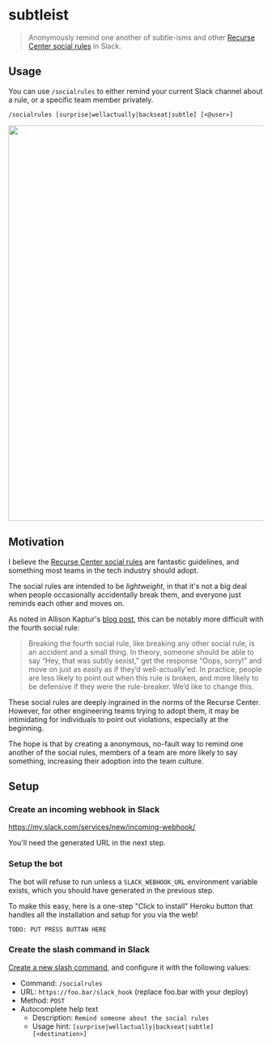 # subtleist
> Anonymously remind one another of subtle-isms and other [Recurse Center social rules] in Slack.

## Usage
You can use `/socialrules` to either remind your current Slack channel about a
rule, or a specific team member privately.

    /socialrules [surprise|wellactually|backseat|subtle] [<@user>]

<img src="http://f.cl.ly/items/272F0h1h1l13241f0t12/subtleist.png" width="780">

## Motivation
I believe the [Recurse Center social rules] are fantastic guidelines, and
something most teams in the tech industry should adopt.

The social rules are intended to be _lightweight_, in that it's not a big deal
when people occasionally accidentally break them, and everyone just reminds
each other and moves on.

As noted in Allison Kaptur's [blog post], this can be notably more difficult
with the fourth social rule:

> Breaking the fourth social rule, like breaking any other social rule, is an
accident and a small thing. In theory, someone should be able to say “Hey, that
was subtly sexist,” get the response “Oops, sorry!” and move on just as easily
as if they’d well-actually'ed. In practice, people are less likely to point out
when this rule is broken, and more likely to be defensive if they were the
rule-breaker. We’d like to change this.

These social rules are deeply ingrained in the norms of the Recurse Center.
However, for other engineering teams trying to adopt them, it may be
intimidating for individuals to point out violations, especially at the
beginning.

The hope is that by creating a anonymous, no-fault way to remind one another of
the social rules, members of a team are more likely to say something, increasing
their adoption into the team culture.

[Recurse Center social rules]: https://www.recurse.com/manual#sub-sec-social-rules
[blog post]: https://www.recurse.com/blog/38-subtle-isms-at-hacker-school


## Setup
### Create an incoming webhook in Slack
https://my.slack.com/services/new/incoming-webhook/

You'll need the generated URL in the next step.

### Setup the bot

The bot will refuse to run unless a `SLACK_WEBHOOK_URL` environment variable
exists, which you should have generated in the previous step.

To make this easy, here is a one-step "Click to install" Heroku button that
handles all the installation and setup for you via the web!

    TODO: PUT PRESS BUTTAN HERE

### Create the slash command in Slack
[Create a new slash command](https://my.slack.com/services/new/slash-commands/),
and configure it with the following values:

- Command: `/socialrules`
- URL: `https://foo.bar/slack_hook` (replace foo.bar with your deploy)
- Method: `POST`
- Autocomplete help text
  - Description: `Remind someone about the social rules`
  - Usage hint: `[surprise|wellactually|backseat|subtle] [<destination>]`
